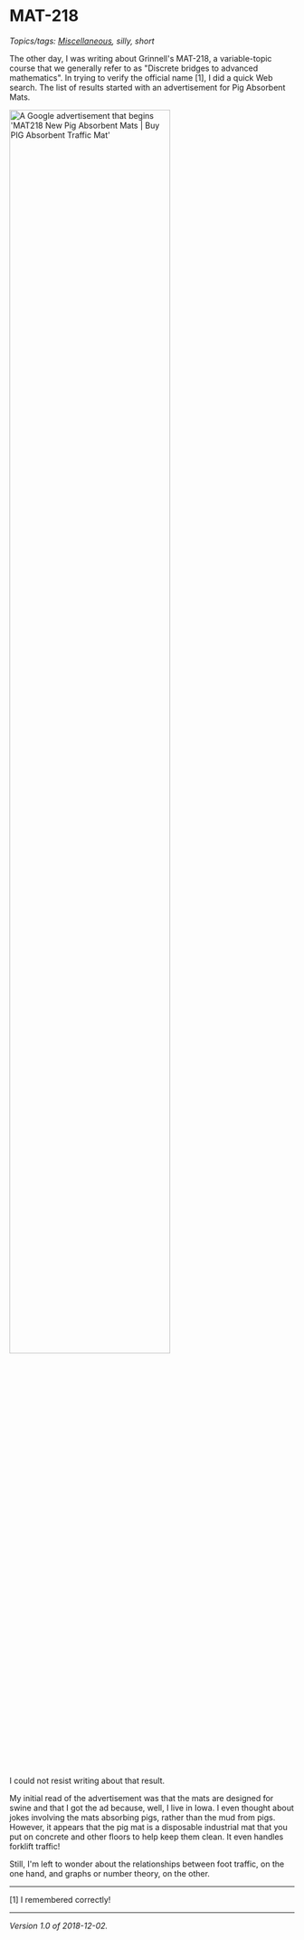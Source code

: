 MAT-218
=======

*Topics/tags: [Miscellaneous](index-misc), silly, short*

The other day, I was writing about Grinnell's MAT-218, a variable-topic
course that we generally refer to as "Discrete bridges to advanced
mathematics".  In trying to verify the official name [1], I did a quick
Web search.  The list of results started with an advertisement for
Pig Absorbent Mats.

[<img src="images/MAT218" width="75%" alt="A Google advertisement that begins 'MAT218 New Pig Absorbent Mats | Buy PIG Absorbent Traffic Mat'">](https://catalog.grinnell.edu/preview_course.php?catoid=20&coid=44228)

I could not resist writing about that result.

My initial read of the advertisement was that the mats are designed for
swine and that I got the ad because, well, I live in Iowa.  I even thought
about jokes involving the mats absorbing pigs, rather than the mud
from pigs.  However, it appears that the pig mat is a disposable industrial
mat that you put on concrete and other floors to help keep them clean.
It even handles forklift traffic!

Still, I'm left to wonder about the relationships between foot traffic,
on the one hand, and graphs or number theory, on the other.

---

[1] I remembered correctly!

---

*Version 1.0 of 2018-12-02.*
